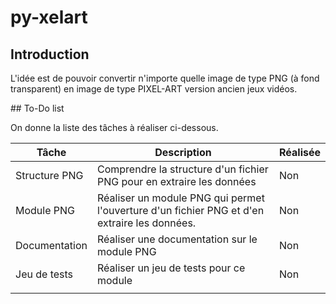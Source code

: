 # py-xelart

## Introduction

L'idée est de pouvoir convertir n'importe quelle image de type PNG (à fond transparent) en image de type PIXEL-ART version ancien jeux vidéos.

## To-Do list

On donne la liste des tâches à réaliser ci-dessous. 

| **Tâche**     | **Description**                                                                              | **Réalisée** |
|---------------|----------------------------------------------------------------------------------------------|--------------|
| Structure PNG | Comprendre la structure d'un fichier PNG pour en extraire les données                        | Non          |
| Module PNG    | Réaliser un module PNG qui permet l'ouverture d'un fichier PNG et d'en extraire les données. | Non          |
| Documentation | Réaliser une documentation sur le module PNG                                                 | Non          |
| Jeu de tests  | Réaliser un jeu de tests pour ce module                                                      | Non          |
|               |                                                                                              |              |


